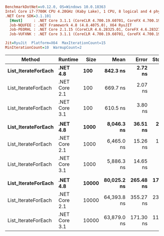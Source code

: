 ``` ini

BenchmarkDotNet=v0.12.0, OS=Windows 10.0.18363
Intel Core i7-7700K CPU 4.20GHz (Kaby Lake), 1 CPU, 8 logical and 4 physical cores
.NET Core SDK=3.1.101
  [Host]     : .NET Core 3.1.1 (CoreCLR 4.700.19.60701, CoreFX 4.700.19.60801), X64 RyuJIT
  Job-NQUFEE : .NET Framework 4.8 (4.8.4075.0), X64 RyuJIT
  Job-PEORHL : .NET Core 2.1.15 (CoreCLR 4.6.28325.01, CoreFX 4.6.28327.02), X64 RyuJIT
  Job-VUFXNK : .NET Core 3.1.1 (CoreCLR 4.700.19.60701, CoreFX 4.700.19.60801), X64 RyuJIT

Jit=RyuJit  Platform=X64  MaxIterationCount=15  
MinIterationCount=10  WarmupCount=2  

```
|              Method |       Runtime |  Size |        Mean |     Error |    StdDev | Ratio |
|-------------------- |-------------- |------ |------------:|----------:|----------:|------:|
| **List_IterateForEach** |      **.NET 4.8** |   **100** |    **842.3 ns** |   **2.72 ns** |   **1.80 ns** |  **1.00** |
| List_IterateForEach | .NET Core 2.1 |   100 |    669.7 ns |   2.07 ns |   1.37 ns |  0.80 |
| List_IterateForEach | .NET Core 3.1 |   100 |    610.5 ns |   3.80 ns |   2.51 ns |  0.72 |
|                     |               |       |             |           |           |       |
| **List_IterateForEach** |      **.NET 4.8** |  **1000** |  **8,046.3 ns** |  **36.51 ns** |  **24.15 ns** |  **1.00** |
| List_IterateForEach | .NET Core 2.1 |  1000 |  6,465.0 ns |  15.26 ns |  10.09 ns |  0.80 |
| List_IterateForEach | .NET Core 3.1 |  1000 |  5,886.3 ns |  14.65 ns |   9.69 ns |  0.73 |
|                     |               |       |             |           |           |       |
| **List_IterateForEach** |      **.NET 4.8** | **10000** | **80,025.2 ns** | **265.48 ns** | **175.60 ns** |  **1.00** |
| List_IterateForEach | .NET Core 2.1 | 10000 | 64,393.8 ns | 355.27 ns | 234.99 ns |  0.80 |
| List_IterateForEach | .NET Core 3.1 | 10000 | 63,879.0 ns | 171.30 ns | 113.31 ns |  0.80 |
